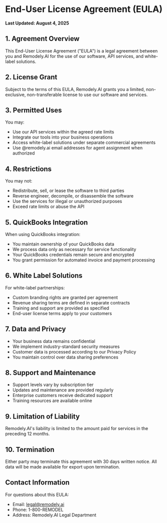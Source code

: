 # End-User License Agreement (EULA)

**Last Updated: August 4, 2025**

## 1. Agreement Overview

This End-User License Agreement ("EULA") is a legal agreement between you and Remodely.AI for the use of our software, API services, and white-label solutions.

## 2. License Grant

Subject to the terms of this EULA, Remodely.AI grants you a limited, non-exclusive, non-transferable license to use our software and services.

## 3. Permitted Uses

You may:
- Use our API services within the agreed rate limits
- Integrate our tools into your business operations
- Access white-label solutions under separate commercial agreements
- Use @remodely.ai email addresses for agent assignment when authorized

## 4. Restrictions

You may not:
- Redistribute, sell, or lease the software to third parties
- Reverse engineer, decompile, or disassemble the software
- Use the services for illegal or unauthorized purposes
- Exceed rate limits or abuse the API

## 5. QuickBooks Integration

When using QuickBooks integration:
- You maintain ownership of your QuickBooks data
- We process data only as necessary for service functionality
- Your QuickBooks credentials remain secure and encrypted
- You grant permission for automated invoice and payment processing

## 6. White Label Solutions

For white-label partnerships:
- Custom branding rights are granted per agreement
- Revenue sharing terms are defined in separate contracts
- Training and support are provided as specified
- End-user license terms apply to your customers

## 7. Data and Privacy

- Your business data remains confidential
- We implement industry-standard security measures
- Customer data is processed according to our Privacy Policy
- You maintain control over data sharing preferences

## 8. Support and Maintenance

- Support levels vary by subscription tier
- Updates and maintenance are provided regularly
- Enterprise customers receive dedicated support
- Training resources are available online

## 9. Limitation of Liability

Remodely.AI's liability is limited to the amount paid for services in the preceding 12 months.

## 10. Termination

Either party may terminate this agreement with 30 days written notice. All data will be made available for export upon termination.

## Contact Information

For questions about this EULA:
- Email: legal@remodely.ai
- Phone: 1-800-REMODEL
- Address: Remodely.AI Legal Department
